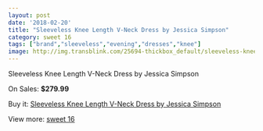 ```yaml
---
layout: post
date: '2018-02-20'
title: "Sleeveless Knee Length V-Neck Dress by Jessica Simpson"
category: sweet 16
tags: ["brand","sleeveless","evening","dresses","knee"]
image: http://img.transblink.com/25694-thickbox_default/sleeveless-knee-length-v-neck-dress-by-jessica-simpson.jpg
---
```

Sleeveless Knee Length V-Neck Dress by Jessica Simpson

On Sales: **$279.99**
<a href="https://www.transblink.com/en/sweet-16/8107-sleeveless-knee-length-v-neck-dress-by-jessica-simpson.html"><amp-img layout="responsive" width="600" height="600" src="//img.transblink.com/25694-thickbox_default/sleeveless-knee-length-v-neck-dress-by-jessica-simpson.jpg" alt="Sleeveless Knee Length V-Neck Dress by Jessica Simpson 0" /></a>
<a href="https://www.transblink.com/en/sweet-16/8107-sleeveless-knee-length-v-neck-dress-by-jessica-simpson.html"><amp-img layout="responsive" width="600" height="600" src="//img.transblink.com/25696-thickbox_default/sleeveless-knee-length-v-neck-dress-by-jessica-simpson.jpg" alt="Sleeveless Knee Length V-Neck Dress by Jessica Simpson 1" /></a>
<a href="https://www.transblink.com/en/sweet-16/8107-sleeveless-knee-length-v-neck-dress-by-jessica-simpson.html"><amp-img layout="responsive" width="600" height="600" src="//img.transblink.com/25695-thickbox_default/sleeveless-knee-length-v-neck-dress-by-jessica-simpson.jpg" alt="Sleeveless Knee Length V-Neck Dress by Jessica Simpson 2" /></a>

Buy it: [Sleeveless Knee Length V-Neck Dress by Jessica Simpson](https://www.transblink.com/en/sweet-16/8107-sleeveless-knee-length-v-neck-dress-by-jessica-simpson.html "Sleeveless Knee Length V-Neck Dress by Jessica Simpson")

View more: [sweet 16](https://www.transblink.com/en/65-sweet-16 "sweet 16")
